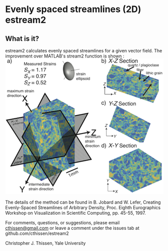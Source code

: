 # Evenly spaced streamlines (2D) estream2

What is it?
----------------- 
estream2 calculates evenly spaced streamlines for a given vector field. 
The improvement over MATLAB's stream2 function is shown :
![Example 92810-3](https://github.com/cthissen/acf2strain/blob/master/Example.png)

The details of the method can be found in  B. Jobard and W. Lefer, Creating Evenly-Spaced Streamlines
of Arbitrary Density, Proc. Eighth Eurographics Workshop on Visualization in
Scientific Computing, pp. 45-55, 1997.

For comments, questions, or suggestions, please email cthissen@gmail.com or 
leave a comment under the issues tab at github.com/cthissen/estream2

Christopher J. Thissen, Yale University  
